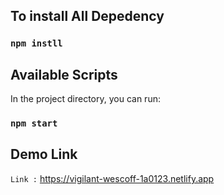 ## To install All Depedency

### `npm instll`

## Available Scripts

In the project directory, you can run:

### `npm start`
## Demo Link
`Link :`
https://vigilant-wescoff-1a0123.netlify.app
